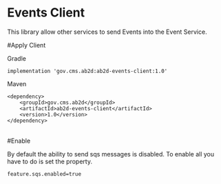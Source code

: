 # Events Client

This library allow other services to send Events into the Event Service.

#Apply Client

Gradle
```
implementation 'gov.cms.ab2d:ab2d-events-client:1.0'
```

Maven
```
<dependency>
    <groupId>gov.cms.ab2d</groupId>
    <artifactId>ab2d-events-client</artifactId>
    <version>1.0</version>
</dependency>
```
\
#Enable

By default the ability to send sqs messages is disabled. To enable all you have to do is set the property.
```
feature.sqs.enabled=true
```

